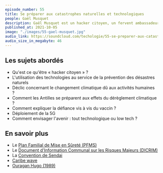 ```yaml
---
episode_number: 55
title: Se préparer aux catastrophes naturelles et technologiques
people: Gaël Musquet
description: Gaël Musquet est un hacker citoyen, un fervent ambassadeur des logiciels libres et open source notamment OpenStreetMap. Il met les technologies au service de la prévention des risques naturels et pour une meilleure résilience face aux chocs.
published_at: 2021-10-05
image: "./images/55-gael-musquet.jpg"
audio_link: https://soundcloud.com/techologie/55-se-preparer-aux-catastrophes-naturelles-et-technologiques-avec-gael-musquet
audio_size_in_megabyte: 46
---
```


## Les sujets abordés

* Qu'est ce qu'être « hacker citoyen » ?
* L'utilisation des technologies au service de la prévention des désastres naturels
* Déclic concernant le changement climatique dû aux activités humaines ?
* Comment les Antilles se préparent aux effets du dérèglement climatique ?
* Comment expliquer la défiance vis à vis du vaccin ?
* Déploiement de la 5G
* Comment envisager l'avenir : tout technologique ou low tech ?

## En savoir plus

* Le [Plan Familial de Mise en Sûreté (PFMS)](https://www.risques-majeurs.info/fiche/plaquette-je-me-prot-ge-en-famille-le-plan-familial-de-mise-en-s-ret-pfms)
* Le [Document d'Information Communal sur les Risques Majeurs (DICRIM)](https://www.risques-inondations.fr/les-dicrim)
* La [Convention de Sendai](https://www.un.org/press/fr/2015/iha1361.doc.htm)
* [Caribe wave](https://www.tsunamizone.org/francais/caribewave/)
* [Ouragan Hugo (1989)](https://la1ere.francetvinfo.fr/guadeloupe/il-y-29-ans-cyclone-hugo-ravageait-guadeloupe-628244.html)

